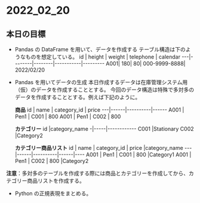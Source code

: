 # 2022_02_20

## 本日の目標

- Pandas の DataFrame を用いて、データを作成する
  テーブル構造は下のようなものを想定している。
  id | height | weight | telephone | calendar
  ---|--------|--------|-----------|---------
  A001| 180| 80| 000-9999-8888| 2022/02/20

- Pandas を用いてデータの生成
  本日作成するデータは在庫管理システム用（仮）のデータを作成することとする。
  今回のデータ構造は特殊で多対多のデータを作成することとする。例えば下記のように。

  **商品**
  id | name | category_id | price
  ---|------|----------|------
  A001 | Pen1 | C001 | 800
  A001 | Pen1 | C002 | 800

  **カテゴリー**
  id |category_name
  -|-----|------------
  C001 |Stationary
  C002 |Category2

  **カテゴリー商品リスト**
  id | name | category_id | price |category_name
  ---|------|----------|------|----
  A001 | Pen1 | C001 | 800 |Category1
  A001 | Pen1 | C002 | 800 |Category2

**注意**：多対多のテーブルを作成する際には商品とカテゴリーを作成してから、カテゴリー商品リストを作成する。

- Python の正規表現をまとめる。
